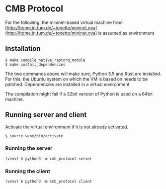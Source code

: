 # CMB Protocol

For the following, the mininet-based virtual machine from 
[http://home.in.tum.de/~tonetto/mininet.ova](http://home.in.tum.de/~tonetto/mininet.ova) 
is assumed as environment.

## Installation

```
$ make compile_native_raptorq_module
$ make install_dependencies
```

The two commands above will make sure, Python 3.5 and Rust are installed. 
For this, the Ubuntu system on which the VM is based on needs to be patched. 
Dependencies are installed in a virtual environment.


The compilation might fail if a 32bit version of Python is used on a 64bit machine.

## Running server and client
Activate the virtual environment if it is not already activated.
```
$ source venv/bin/activate
```

### Running the server
```
(venv) $ python3 -m cmb_protocol server
```

### Running the client
```
(venv) $ python3 -m cmb_protocol client
```
 